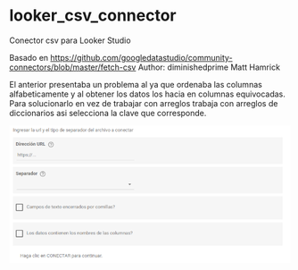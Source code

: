 # looker_csv_connector
Conector csv para Looker Studio

Basado en https://github.com/googledatastudio/community-connectors/blob/master/fetch-csv Author: diminishedprime Matt Hamrick

El anterior presentaba un problema al ya que ordenaba las columnas alfabeticamente y al obtener los datos los hacia en columnas equivocadas. Para solucionarlo en vez de trabajar con arreglos trabaja con arreglos de diccionarios asi selecciona la clave que corresponde.


![alt text](https://github.com/garzamorada/looker_csv_connector/blob/main/connector.png?raw=true)
